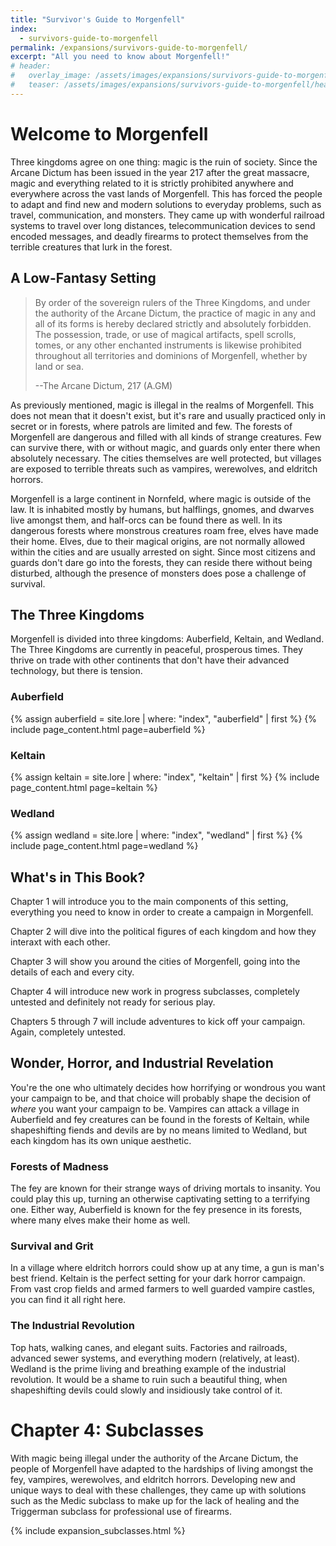 ```yaml
---
title: "Survivor's Guide to Morgenfell"
index:
  - survivors-guide-to-morgenfell
permalink: /expansions/survivors-guide-to-morgenfell/
excerpt: "All you need to know about Morgenfell!"
# header:
#   overlay_image: /assets/images/expansions/survivors-guide-to-morgenfell/header.png
#   teaser: /assets/images/expansions/survivors-guide-to-morgenfell/header.jpg
---
```


# Welcome to Morgenfell
Three kingdoms agree on one thing: magic is the ruin of society. Since the Arcane Dictum has been issued in the year 217 after the great massacre, magic and everything related to it is strictly prohibited anywhere and everywhere across the vast lands of Morgenfell. This has forced the people to adapt and find new and modern solutions to everyday problems, such as travel, communication, and monsters. They came up with wonderful railroad systems to travel over long distances, telecommunication devices to send encoded messages, and deadly firearms to protect themselves from the terrible creatures that lurk in the forest.

## A Low-Fantasy Setting
> By order of the sovereign rulers of the Three Kingdoms, and under the authority of the Arcane Dictum, the practice of magic in any and all of its forms is hereby declared strictly and absolutely forbidden. The possession, trade, or use of magical artifacts, spell scrolls, tomes, or any other enchanted instruments is likewise prohibited throughout all territories and dominions of Morgenfell, whether by land or sea.
>
> --The Arcane Dictum, 217 (A.GM)

As previously mentioned, magic is illegal in the realms of Morgenfell. This does not mean that it doesn't exist, but it's rare and usually practiced only in secret or in forests, where patrols are limited and few. The forests of Morgenfell are dangerous and filled with all kinds of strange creatures. Few can survive there, with or without magic, and guards only enter there when absolutely necessary. The cities themselves are well protected, but villages are exposed to terrible threats such as vampires, werewolves, and eldritch horrors.

Morgenfell is a large continent in Nornfeld, where magic is outside of the law. It is inhabited mostly by humans, but halflings, gnomes, and dwarves live amongst them, and half-orcs can be found there as well. In its dangerous forests where monstrous creatures roam free, elves have made their home. Elves, due to their magical origins, are not normally allowed within the cities and are usually arrested on sight. Since most citizens and guards don't dare go into the forests, they can reside there without being disturbed, although the presence of monsters does pose a challenge of survival.

## The Three Kingdoms
Morgenfell is divided into three kingdoms: Auberfield, Keltain, and Wedland. The Three Kingdoms are currently in peaceful, prosperous times. They thrive on trade with other continents that don't have their advanced technology, but there is tension.

### Auberfield

{% assign auberfield = site.lore | where: "index", "auberfield" | first %}
{% include page_content.html page=auberfield %}

### Keltain

{% assign keltain = site.lore | where: "index", "keltain" | first %}
{% include page_content.html page=keltain %}

### Wedland

{% assign wedland = site.lore | where: "index", "wedland" | first %}
{% include page_content.html page=wedland %}

## What's in This Book?
Chapter 1 will introduce you to the main components of this setting, everything you need to know in order to create a campaign in Morgenfell.

Chapter 2 will dive into the political figures of each kingdom and how they interaxt with each other.

Chapter 3 will show you around the cities of Morgenfell, going into the details of each and every city.

Chapter 4 will introduce new work in progress subclasses, completely untested and definitely not ready for serious play.

Chapters 5 through 7 will include adventures to kick off your campaign. Again, completely untested.

## Wonder, Horror, and Industrial Revelation
You're the one who ultimately decides how horrifying or wondrous you want your campaign to be, and that choice will probably shape the decision of *where* you want your campaign to be. Vampires can attack a village in Auberfield and fey creatures can be found in the forests of Keltain, while shapeshifting fiends and devils are by no means limited to Wedland, but each kingdom has its own unique aesthetic.

### Forests of Madness
The fey are known for their strange ways of driving mortals to insanity. You could play this up, turning an otherwise captivating setting to a terrifying one. Either way, Auberfield is known for the fey presence in its forests, where many elves make their home as well.

### Survival and Grit
In a village where eldritch horrors could show up at any time, a gun is man's best friend. Keltain is the perfect setting for your dark horror campaign. From vast crop fields and armed farmers to well guarded vampire castles, you can find it all right here.

### The Industrial Revolution
Top hats, walking canes, and elegant suits. Factories and railroads, advanced sewer systems, and everything modern (relatively, at least). Wedland is the prime living and breathing example of the industrial revolution. It would be a shame to ruin such a beautiful thing, when shapeshifting devils could slowly and insidiously take control of it.


# Chapter 4: Subclasses
With magic being illegal under the authority of the Arcane Dictum, the people of Morgenfell have adapted to the hardships of living amongst the fey, vampires, werewolves, and eldritch horrors. Developing new and unique ways to deal with these challenges, they came up with solutions such as the Medic subclass to make up for the lack of healing and the Triggerman subclass for professional use of firearms.

{% include expansion_subclasses.html %}
